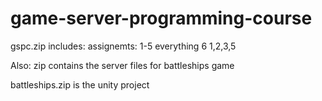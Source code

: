 # game-server-programming-course

gspc.zip includes: 
  assignemts: 1-5 everything
              6 1,2,3,5
              
  Also: zip contains the server files for battleships game
  
battleships.zip is the unity project
